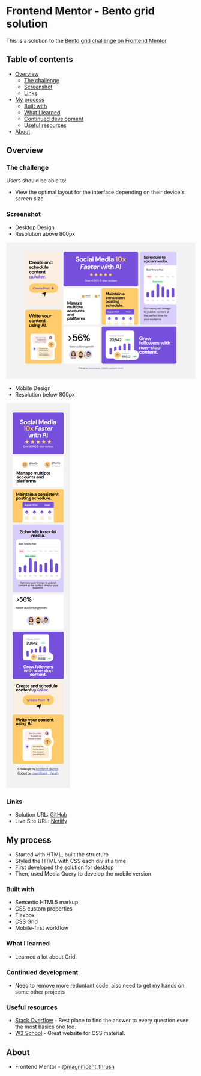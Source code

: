 # Frontend Mentor - Bento grid solution

This is a solution to the [Bento grid challenge on Frontend Mentor](https://www.frontendmentor.io/challenges/bento-grid-RMydElrlOj). 

## Table of contents

- [Overview](#overview)
  - [The challenge](#the-challenge) 
  - [Screenshot](#screenshot)
  - [Links](#links)
- [My process](#my-process)
  - [Built with](#built-with)
  - [What I learned](#what-i-learned)
  - [Continued development](#continued-development)
  - [Useful resources](#useful-resources)
- [About](#about)


## Overview

### The challenge

Users should be able to:

- View the optimal layout for the interface depending on their device's screen size

### Screenshot

- Desktop Design
- Resolution above 800px 

![](./screenshots/desktop-design.png)

- Mobile Design
- Resolution below 800px

![](./screenshots/mobile-design.png)

### Links

- Solution URL: [GitHub]()
- Live Site URL: [Netlify](https://your-live-site-url.com)

## My process

- Started with HTML, built the structure
- Styled the HTML with CSS each div at a time
- First developed the solution for desktop
- Then, used Media Query to develop the mobile version

### Built with

- Semantic HTML5 markup
- CSS custom properties
- Flexbox
- CSS Grid
- Mobile-first workflow


### What I learned

- Learned a lot about Grid. 

### Continued development

- Need to remove more reduntant code, also need to get my hands on some other projects


### Useful resources

- [Stack Overflow](https://stackoverflow.com/questions) - Best place to find the answer to every question even the  most basics one too.
- [W3 School](https://www.w3schools.com/css/default.asp) - Great website for CSS material.

## About
- Frontend Mentor - [@magnificent_thrush](https://www.frontendmentor.io/profile/magnificentthrush)


